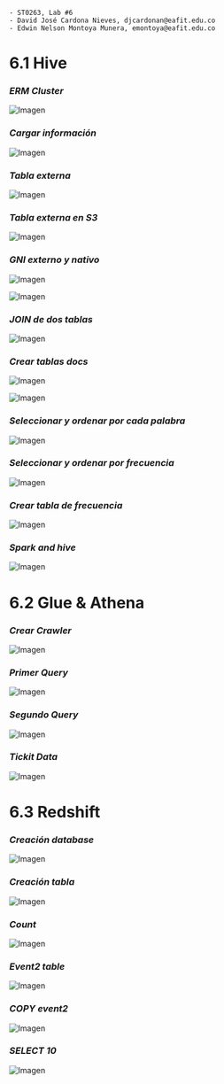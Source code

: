 ```
- ST0263, Lab #6
- David José Cardona Nieves, djcardonan@eafit.edu.co
- Edwin Nelson Montoya Munera, emontoya@eafit.edu.co
```

# 6.1 Hive

### _ERM Cluster_

![Imagen](assets/Captura1.png)

### _Cargar información_

![Imagen](assets/Captura2.png)

### _Tabla externa_

![Imagen](assets/Captura3.png)

### _Tabla externa en S3_

![Imagen](assets/Captura4.png)

### _GNI externo y nativo_

![Imagen](assets/Captura5.png)


![Imagen](assets/Captura6.png)


### _JOIN de dos tablas_

![Imagen](assets/Captura7.png)

### _Crear tablas docs_


![Imagen](assets/Captura8.png)

![Imagen](assets/Captura9.png)


### _Seleccionar y ordenar por cada palabra_

![Imagen](assets/Captura11.png)


### _Seleccionar y ordenar por frecuencia_

![Imagen](assets/Captura13.png)


### _Crear tabla de frecuencia_

![Imagen](assets/Captura10.png)


### _Spark and hive_

![Imagen](assets/Captura12.png)

# 6.2 Glue & Athena

### _Crear Crawler_

![Imagen](assets/Captura14.png)

### _Primer Query_

![Imagen](assets/Captura15.png)

### _Segundo Query_

![Imagen](assets/Captura16.png)

### _Tickit Data_

![Imagen](assets/Captura17.png)

# 6.3 Redshift

### _Creación database_

![Imagen](assets/Captura18.png)

### _Creación tabla_

![Imagen](assets/Captura19.png)

### _Count_

![Imagen](assets/Captura20.png)

### _Event2 table_

![Imagen](assets/Captura21.png)

### _COPY event2_

![Imagen](assets/Captura22.png)

### _SELECT 10_

![Imagen](assets/Captura23.png)